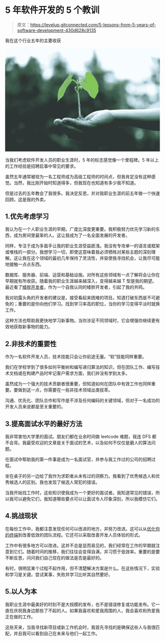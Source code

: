 # 5 年软件开发的 5 个教训

> 原文：<https://levelup.gitconnected.com/5-lessons-from-5-years-of-software-development-430d628c9135>

我在这个行业五年的主要收获

![](img/218354f44c4b7eb82a3be3e7fd5d481c.png)

当我们考虑软件开发人员的职业生涯时，5 年的标志感觉像一个里程碑。5 年以上的工作经验是招聘启事中常见的要求。

虽然五年通常被视为一名工程师成为高级工程师的时间点，但我肯定没有这种感觉。当然，我比刚开始时知道得多，但我现在也知道有多少我不知道。

但是过去的五年教会了我很多。我决定反思，并对我职业生涯的前五年做一个快速回顾。这是我的外卖。

## 1.优先考虑学习

我认为在一个人职业生涯的早期，广度比深度更重要。我积极努力优先学习新的东西，成为房间里最笨的人。这让我成为了一名全面发展的开发者。

同样，专注于成为多面手让我的职业生涯受益匪浅。我没有专攻单一的语言或框架或堆栈的一部分。我想学习一切，即使这意味着我必须牺牲对某些主题的深刻理解。这让我在这个领域的最初几年保持了灵活性，并驱使我寻找机会，让我尽可能地接触一点点东西。

数据库、服务器、前端、运营和基础设施。对所有这些领域有一点了解将会让你在早期就有所收获。随着我的职业生涯越来越深入，变得越来越 T 型是我的期望。最近看了[矮胖开发者](https://nested.substack.com/p/short-fat-engineers-are-undervalued)，作为一个自我认同的矮胖开发者，引起了我的共鸣。

我对初露头角的开发者的建议是，接受看起来困难的项目。知道打破东西是不可避免的；重要的是你向他们学习。找到学习率高的职位，当你的学习变得平淡时就换工作。

这种方法也帮助我更快地学习新事物。当你涉足不同领域时，它会增强你继续更有效地获取新事物的能力。

## 2.非技术的重要性

作为一名软件开发人员，技术技能只会让你前途无量。“软”技能同样重要。

我们在学校学到了很多如何平衡树和编写递归算法的知识，但在团队工作、编写技术文档或在构建产品时牢记客户需求方面，我们并没有学到太多。

虽然成为一个强大的技术贡献者很重要，但知道如何在团队中有效工作也同样重要。要做到这一点，你需要在一些非技术领域出类拔萃。

沟通、优先化、团队合作和写作是不涉及任何编码的关键领域，但对于一名成功的开发人员来说都是至关重要的。

## 3.提高面试水平的最好方法

我非常害怕大学里的面试。朋友们都在业余时间做 leetcode 难题，我连 DFS 都不会背。我最受欢迎的文章是关于面试的艺术，以及如何不仅仅是磨人的算法问题。

在面试中帮助我的第一件事是成为一名面试官，并参与我工作过的公司的招聘过程。

坐在桌子的另一边给了我作为求职者从未有过的洞察力。我看到了优秀候选人和优秀候选人的区别。我也发现了候选人常犯的错误。

当我开始找工作时，这些知识使我成为一个更好的面试者。我知道常见的错误，所以我可以避免它们，我知道哪些要点可以让面试令人印象深刻，所以我模仿它们。

## 4.挑战现状

在每份工作中，我都注意发现任何可以改进的地方，并努力改进。这可以从[优化你的终端](https://udaraw.com/iterm-plugins)到改善低效的团队流程。它还可以采取改善开发人员体验的形式。

工作中有很多地方可以改进。这并不总是显而易见的，我们经常在工作的早期就注意到它们。随着时间的推移，我们往往会变得自满，并习惯于低效率。重要的是要不断反思，问问我们自己现在的做法是否是最好的。

有时，很明显某个过程不起作用，但不清楚解决方案是什么。在这些情况下，实验和学习是关键。尝试某事，失败并学习比听其自然要好。

## 5.以人为本

我职业生涯中最美好的时刻不是大规模的发布，也不是错误修复或功能发布。它一直在庆祝我身边那些了不起的人。如果我喜欢和爱我周围的人，我会喜欢和热爱我正在做的工作。

这些天来，当我寻找新项目或新工作机会时，我首先寻找的是确保这些人与我很匹配，并且我可以看到自己在未来与他们一起工作。